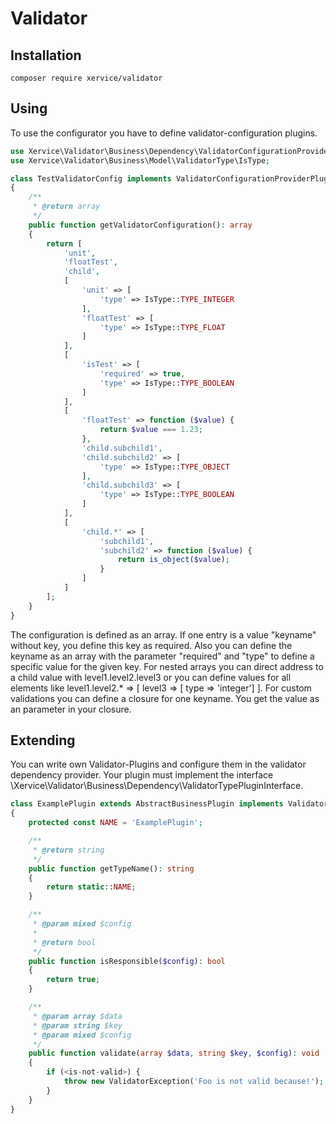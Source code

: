 # Validator


## Installation
```
composer require xervice/validator
```


## Using
To use the configurator you have to define validator-configuration plugins.

```php
use Xervice\Validator\Business\Dependency\ValidatorConfigurationProviderPluginInterface;
use Xervice\Validator\Business\Model\ValidatorType\IsType;

class TestValidatorConfig implements ValidatorConfigurationProviderPluginInterface
{
    /**
     * @return array
     */
    public function getValidatorConfiguration(): array
    {
        return [
            'unit',
            'floatTest',
            'child',
            [
                'unit' => [
                    'type' => IsType::TYPE_INTEGER
                ],
                'floatTest' => [
                    'type' => IsType::TYPE_FLOAT
                ]
            ],
            [
                'isTest' => [
                    'required' => true,
                    'type' => IsType::TYPE_BOOLEAN
                ]
            ],
            [
                'floatTest' => function ($value) {
                    return $value === 1.23;
                },
                'child.subchild1',
                'child.subchild2' => [
                    'type' => IsType::TYPE_OBJECT
                ],
                'child.subchild3' => [
                    'type' => IsType::TYPE_BOOLEAN
                ]
            ],
            [
                'child.*' => [
                    'subchild1',
                    'subchild2' => function ($value) {
                        return is_object($value);
                    }
                ]
            ]
        ];
    }
}
```

The configuration is defined as an array. If one entry is a value "keyname" without key, you define this key as required. Also you can define the keyname as an array with the parameter "required" and "type" to define a specific value for the given key.
For nested arrays you can direct address to a child value with level1.level2.level3 or you can define values for all elements like level1.level2.* => [ level3 => [ type => 'integer'] ]. For custom validations you can define a closure for one keyname. You get the value as an parameter in your closure.

## Extending

You can write own Validator-Plugins and configure them in the validator dependency provider. Your plugin must implement the interface \Xervice\Validator\Business\Dependency\ValidatorTypePluginInterface.


```php
class ExamplePlugin extends AbstractBusinessPlugin implements ValidatorTypePluginInterface
{
    protected const NAME = 'ExamplePlugin';

    /**
     * @return string
     */
    public function getTypeName(): string
    {
        return static::NAME;
    }

    /**
     * @param mixed $config
     *
     * @return bool
     */
    public function isResponsible($config): bool
    {
        return true;
    }

    /**
     * @param array $data
     * @param string $key
     * @param mixed $config
     */
    public function validate(array $data, string $key, $config): void
    {
        if (<is-not-valid>) {
            throw new ValidatorException('Foo is not valid because!');
        }
    }
}
```